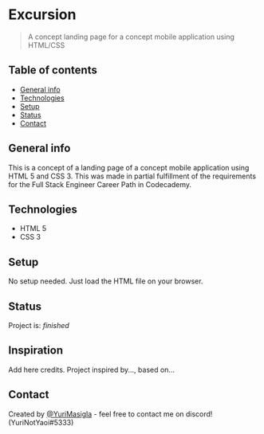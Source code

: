 # Excursion
> A concept landing page for a concept mobile application using HTML/CSS

## Table of contents
* [General info](#general-info)
* [Technologies](#technologies)
* [Setup](#setup)
* [Status](#status)
* [Contact](#contact)

## General info
This is a concept of a landing page of a concept mobile application using HTML 5 and CSS 3. This was made in partial fulfillment of the requirements for the Full Stack Engineer Career Path in Codecademy.

## Technologies
* HTML 5
* CSS 3

## Setup
No setup needed. Just load the HTML file on your browser.

## Status
Project is: _finished_

## Inspiration
Add here credits. Project inspired by..., based on...

## Contact
Created by [@YuriMasigla](https://github.com/YuriMasigla/) - feel free to contact me on discord! (YuriNotYaoi#5333)